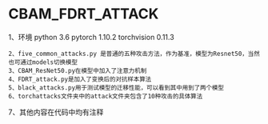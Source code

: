 # CBAM_FDRT_ATTACK
1、环境
python 3.6
pytorch 1.10.2
torchvision 0.11.3  

	2、five_common_attacks.py 是普通的五种攻击方法，作为基准，模型为Resnet50，当然也可通过models切换模型  
	3、CBAM_ResNet50.py在模型中加入了注意力机制  
	4、FDRT_attack.py是加入了变换后的对抗样本算法  
	5、black_attacks.py用于测试模型的迁移性能，可以看到其中用到了两个模型  
	6、torchattacks文件夹中的attack文件夹包含了10种攻击的具体算法   
7、其他内容在代码中均有注释
